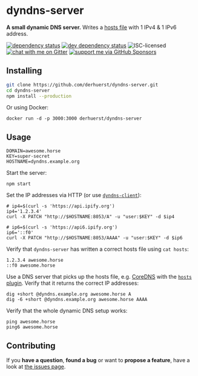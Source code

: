 # dyndns-server

**A small dynamic DNS server.** Writes a [hosts file](http://man7.org/linux/man-pages/man5/hosts.5.html) with 1 IPv4 & 1 IPv6 address.

[![dependency status](https://img.shields.io/david/derhuerst/dyndns-server.svg)](https://david-dm.org/derhuerst/dyndns-server)
[![dev dependency status](https://img.shields.io/david/dev/derhuerst/dyndns-server.svg)](https://david-dm.org/derhuerst/dyndns-server#info=devDependencies)
![ISC-licensed](https://img.shields.io/github/license/derhuerst/dyndns-server.svg)
[![chat with me on Gitter](https://img.shields.io/badge/chat%20with%20me-on%20gitter-512e92.svg)](https://gitter.im/derhuerst)
[![support me via GitHub Sponsors](https://img.shields.io/badge/support%20me-donate-fa7664.svg)](https://github.com/sponsors/derhuerst)


## Installing

```bash
git clone https://github.com/derhuerst/dyndns-server.git
cd dyndns-server
npm install --production
```

Or using Docker:

```shell
docker run -d -p 3000:3000 derhuerst/dyndns-server
```


## Usage

```shell
DOMAIN=awesome.horse
KEY=super-secret
HOSTNAME=dyndns.example.org
```

Start the server:

```shell
npm start
```

Set the IP addresses via HTTP (or use [`dyndns-client`](https://www.npmjs.com/package/dyndns-client)):

```shell
# ip4=$(curl -s 'https://api.ipify.org')
ip4='1.2.3.4'
curl -X PATCH "http://$HOSTNAME:8053/A" -u "user:$KEY" -d $ip4

# ip6=$(curl -s 'https://api6.ipify.org')
ip6='::f0'
curl -X PATCH "http://$HOSTNAME:8053/AAAA" -u "user:$KEY" -d $ip6
```

Verify that `dyndns-server` has written a correct hosts file using `cat hosts`:

```
1.2.3.4 awesome.horse
::f0 awesome.horse
```

Use a DNS server that picks up the hosts file, e.g. [CoreDNS](https://coredns.io) with the [`hosts` plugin](https://coredns.io/plugins/hosts/). Verify that it returns the correct IP addresses:

```shell
dig +short @dyndns.example.org awesome.horse A
dig -6 +short @dyndns.example.org awesome.horse AAAA
```

Verify that the whole dynamic DNS setup works:

```shell
ping awesome.horse
ping6 awesome.horse
```


## Contributing

If you **have a question**, **found a bug** or want to **propose a feature**, have a look at [the issues page](https://github.com/derhuerst/dyndns-server/issues).
